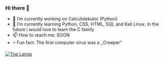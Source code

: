 ### Hi there 👋

- 🔭 I’m currently working on Calculolekutor (Python)
- 🌱 I’m currently learning Python, CSS, HTML, SQL and Kali Linux. In the future i would love to learn the C family
- 📫 How to reach me: SOON
- ⚡ Fun fact: The first computer virus was a ,,Creeper"

[![Top Langs](https://github-readme-stats.vercel.app/api/top-langs/?username=Loleku)](https://github.com/anuraghazra/github-readme-stats)
